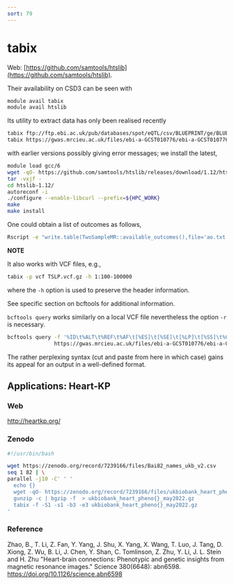 ```yaml
---
sort: 79
---
```


# tabix

Web: [https://github.com/samtools/htslib](https://github.com/samtools/htslib).

Their availability on CSD3 can be seen with

```bash
module avail tabix
module avail htslib
```

Its utility to extract data has only been realised recently

```bash
tabix ftp://ftp.ebi.ac.uk/pub/databases/spot/eQTL/csv/BLUEPRINT/ge/BLUEPRINT_ge_monocyte.all.tsv.gz 20:46120612-46120613
tabix https://gwas.mrcieu.ac.uk/files/ebi-a-GCST010776/ebi-a-GCST010776.vcf.gz 1:1-1000000
```

with earlier versions possibly giving error messages; we install the latest,

```bash
module load gcc/6
wget -qO- https://github.com/samtools/htslib/releases/download/1.12/htslib-1.12.tar.bz2 | \
tar -vxjf -
cd htslib-1.12/
autoreconf -i
./configure --enable-libcurl --prefix=${HPC_WORK}
make
make install
```

One could obtain a list of outcomes as follows,

```bash
Rscript -e "write.table(TwoSampleMR::available_outcomes(),file='ao.txt',quote=FALSE,row.names=FALSE,sep='\t')"
```

**NOTE**

It also works with VCF files, e.g.,

```bash
tabix -p vcf TSLP.vcf.gz -h 1:100-100000
```

where the `-h` option is used to preserve the header information.

See specific section on bcftools for additional information.

`bcftools query` works similarly on a local VCF file nevertheless the option `-r` is necessary.

```bash
bcftools query -f '%ID\t%ALT\t%REF\t%AF\t[%ES]\t[%SE]\t[%LP]\t[%SS]\t%CHROM\t%POS\n' -r 1:1-1000000 \
               https://gwas.mrcieu.ac.uk/files/ebi-a-GCST010776/ebi-a-GCST010776.vcf.gz
```

The rather perplexing syntax (cut and paste from here in which case) gains its appeal for an output in a well-defined format.

## Applications: Heart-KP

### Web

<http://heartkp.org/>

### Zenodo

```bash
#!/usr/bin/bash

wget https://zenodo.org/record/7239166/files/Bai82_names_ukb_v2.csv
seq 1 82 | \
parallel -j10 -C' ' '
  echo {}
  wget -qO- https://zenodo.org/record/7239166/files/ukbiobank_heart_pheno{}_may2022.zip | \
  gunzip -c | bgzip -f  > ukbiobank_heart_pheno{}_may2022.gz
  tabix -f -S1 -s1 -b3 -e3 ukbiobank_heart_pheno{}_may2022.gz
'
```

### Reference

Zhao, B., T. Li, Z. Fan, Y. Yang, J. Shu, X. Yang, X. Wang, T. Luo, J. Tang, D. Xiong, Z. Wu, B. Li, J. Chen, Y. Shan, C. Tomlinson, Z. Zhu, Y. Li, J. L. Stein and H. Zhu "Heart-brain connections: Phenotypic and genetic insights from magnetic resonance images." Science 380(6648): abn6598.
<https://doi.org/10.1126/science.abn6598>
